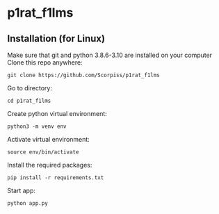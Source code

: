 # p1rat_f1lms
## Installation (for Linux)
  Make sure that git and python 3.8.6-3.10 are installed on your computer
  Clone this repo anywhere:
  ```
  git clone https://github.com/Scorpiss/p1rat_f1lms
  ```
  Go to directory:
  ```
  cd p1rat_f1lms
  ```
  Create python virtual environment:
  ```
  python3 -m venv env
  ```
  Activate virtual environment:
  ```
  source env/bin/activate
  ```
  Install the required packages:
  ```
  pip install -r requirements.txt
  ```
  Start app:
  ```
  python app.py
  ```
